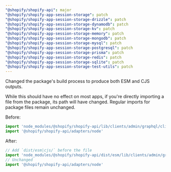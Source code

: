 ```yaml
---
"@shopify/shopify-api": major
"@shopify/shopify-app-session-storage": patch
"@shopify/shopify-app-session-storage-drizzle": patch
"@shopify/shopify-app-session-storage-dynamodb": patch
"@shopify/shopify-app-session-storage-kv": patch
"@shopify/shopify-app-session-storage-memory": patch
"@shopify/shopify-app-session-storage-mongodb": patch
"@shopify/shopify-app-session-storage-mysql": patch
"@shopify/shopify-app-session-storage-postgresql": patch
"@shopify/shopify-app-session-storage-prisma": patch
"@shopify/shopify-app-session-storage-redis": patch
"@shopify/shopify-app-session-storage-sqlite": patch
"@shopify/shopify-app-session-storage-test-utils": patch
---
```


Changed the package's build process to produce both ESM and CJS outputs.

While this should have no effect on most apps, if you're directly importing a file from the package, its path will have changed.
Regular imports for package files remain unchanged.

Before:

```ts
import 'node_modules/@shopify/shopify-api/lib/clients/admin/graphql/client'
import '@shopify/shopify-api/adapters/node'
```

After:

```ts
// Add `dist/esm|cjs/` before the file
import 'node_modules/@shopify/shopify-api/dist/esm/lib/clients/admin/graphql/client'
// Unchanged
import '@shopify/shopify-api/adapters/node'
```

